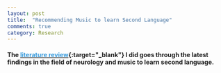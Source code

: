 ```yaml
---
layout: post
title:  "Recommending Music to learn Second Language"
comments: true
category: Research
---
```


#### The [<font color="#3498DB">literature review</font>]({{site.baseurl}}/static/literature-review-music.pdf){:target="_blank"} I did goes through the latest findings in the field of neurology and music to learn second language.
